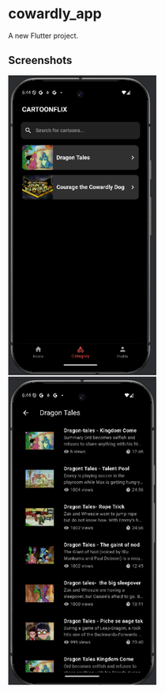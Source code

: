 # cowardly_app

A new Flutter project.

## Screenshots
<div style="position:flex">
<img src="screenshots/4.png" width="300px" height="auto"/>
<img src="screenshots/5.png" width="300px" height="auto"/>

</div>
